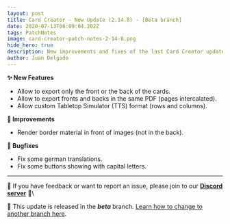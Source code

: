 ```yaml
---
layout: post
title: Card Creator - New Update (2.14.8) - [Beta branch]
date: 2020-07-13T06:09:04.202Z
tags: PatchNotes
image: card-creator-patch-notes-2-14-8.png
hide_hero: true
description: New improvements and fixes of the last Card Creator update!
author: Juan Delgado
---
```

**✨ New Features**

* Allow to export only the front or the back of the cards.
* Allow to export fronts and backs in the same PDF (pages intercalated).
* Allow custom Tabletop Simulator (TTS) format (rows and columns).

**🔧 Improvements**

* Render border material in front of images (not in the back).

**🐛 Bugfixes**

* Fix some german translations.
* Fix some buttons showing with capital letters.

---

📌 If you have feedback or want to report an issue, please join to our **[Discord server](http://discord.gg/pixelatto)** 💬\

📌 This update is released in the ***beta*** branch. [Learn how to change to another branch here](/blog/beta-and-legacy-versions).